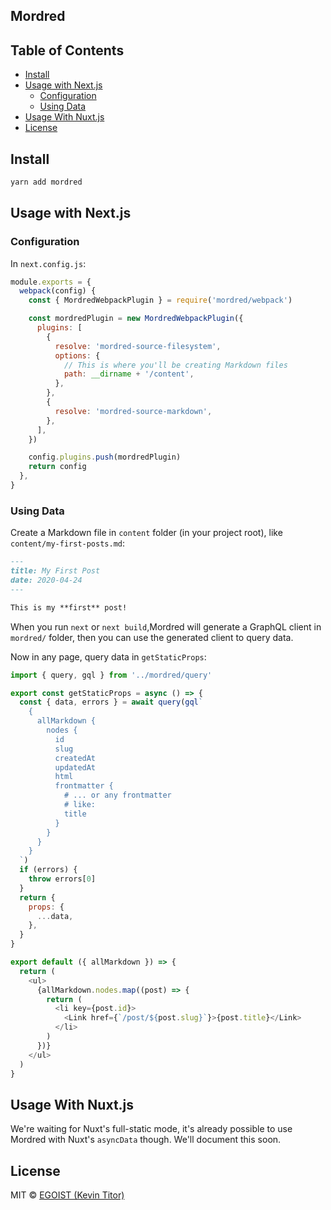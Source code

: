## Mordred

## Table of Contents

<!-- toc -->

- [Install](#install)
- [Usage with Next.js](#usage-with-nextjs)
  - [Configuration](#configuration)
  - [Using Data](#using-data)
- [Usage With Nuxt.js](#usage-with-nuxtjs)
- [License](#license)

<!-- tocstop -->

## Install

```bash
yarn add mordred
```

## Usage with Next.js

### Configuration

In `next.config.js`:

```js
module.exports = {
  webpack(config) {
    const { MordredWebpackPlugin } = require('mordred/webpack')

    const mordredPlugin = new MordredWebpackPlugin({
      plugins: [
        {
          resolve: 'mordred-source-filesystem',
          options: {
            // This is where you'll be creating Markdown files
            path: __dirname + '/content',
          },
        },
        {
          resolve: 'mordred-source-markdown',
        },
      ],
    })

    config.plugins.push(mordredPlugin)
    return config
  },
}
```

### Using Data

Create a Markdown file in `content` folder (in your project root), like `content/my-first-posts.md`:

```markdown
---
title: My First Post
date: 2020-04-24
---

This is my **first** post!
```

When you run `next` or `next build`,Mordred will generate a GraphQL client in `mordred/` folder, then you can use the generated client to query data.

Now in any page, query data in `getStaticProps`:

```js
import { query, gql } from '../mordred/query'

export const getStaticProps = async () => {
  const { data, errors } = await query(gql`
    {
      allMarkdown {
        nodes {
          id
          slug
          createdAt
          updatedAt
          html
          frontmatter {
            # ... or any frontmatter
            # like:
            title
          }
        }
      }
    }
  `)
  if (errors) {
    throw errors[0]
  }
  return {
    props: {
      ...data,
    },
  }
}

export default ({ allMarkdown }) => {
  return (
    <ul>
      {allMarkdown.nodes.map((post) => {
        return (
          <li key={post.id}>
            <Link href={`/post/${post.slug}`}>{post.title}</Link>
          </li>
        )
      })}
    </ul>
  )
}
```

## Usage With Nuxt.js

We're waiting for Nuxt's full-static mode, it's already possible to use Mordred with Nuxt's `asyncData` though. We'll document this soon.

## License

MIT &copy; [EGOIST (Kevin Titor)](https://github.com/sponsors/egoist)
